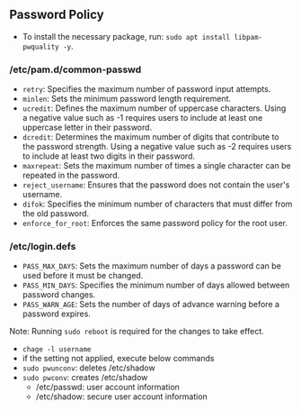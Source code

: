 ## Password Policy
- To install the necessary package, run: `sudo apt install libpam-pwquality -y`. 

### /etc/pam.d/common-passwd
- `retry`: Specifies the maximum number of password input attempts.
- `minlen`: Sets the minimum password length requirement.
- `ucredit`: Defines the maximum number of uppercase characters. Using a negative value such as -1 requires users to include at least one uppercase letter in their password.
- `dcredit`: Determines the maximum number of digits that contribute to the password strength. Using a negative value such as -2 requires users to include at least two digits in their password.
- `maxrepeat`: Sets the maximum number of times a single character can be repeated in the password.
- `reject_username`: Ensures that the password does not contain the user's username.
- `difok`: Specifies the minimum number of characters that must differ from the old password.
- `enforce_for_root`: Enforces the same password policy for the root user.

### /etc/login.defs
- `PASS_MAX_DAYS`: Sets the maximum number of days a password can be used before it must be changed.
- `PASS_MIN_DAYS`: Specifies the minimum number of days allowed between password changes.
- `PASS_WARN_AGE`: Sets the number of days of advance warning before a password expires.

Note: Running `sudo reboot` is required for the changes to take effect.

-  `chage -l username`
- if the setting not applied, execute below commands
- `sudo pwunconv`: deletes /etc/shadow
- `sudo pwconv`: creates /etc/shadow
	- /etc/passwd: user account information
	- /etc/shadow: secure user account information
